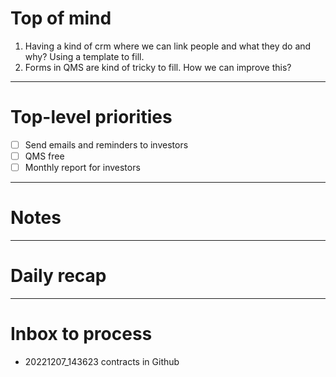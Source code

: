 # Top of mind
1.  Having a kind of crm where we can link people and what they do and why? Using a template to fill.  
2. Forms in QMS are kind of tricky to fill. How we can improve this? 

---
# Top-level priorities
- [ ] Send emails and reminders to investors
- [ ] QMS free
- [ ] Monthly report for investors
---
# Notes




--- 
# Daily recap





--- 
# Inbox to process
- 20221207_143623 contracts in Github
